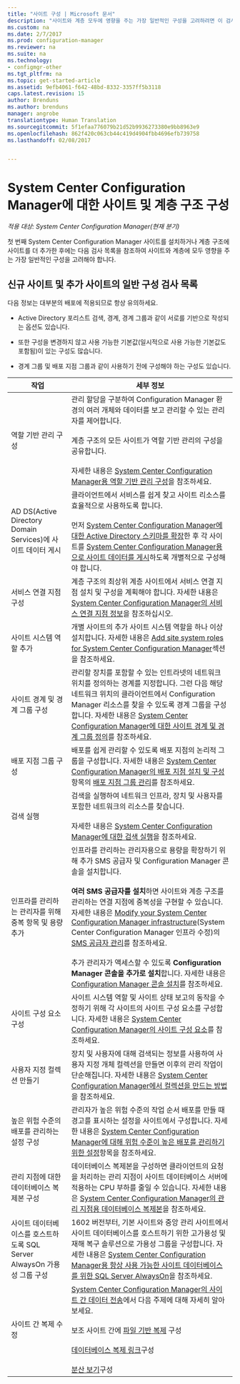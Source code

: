 ```yaml
---
title: "사이트 구성 | Microsoft 문서"
description: "사이트와 계층 모두에 영향을 주는 가장 일반적인 구성을 고려하려면 이 검사 목록을 참조하세요."
ms.custom: na
ms.date: 2/7/2017
ms.prod: configuration-manager
ms.reviewer: na
ms.suite: na
ms.technology:
- configmgr-other
ms.tgt_pltfrm: na
ms.topic: get-started-article
ms.assetid: 9efb4061-f642-48bd-8332-3357ff5b3118
caps.latest.revision: 15
author: Brenduns
ms.author: brenduns
manager: angrobe
translationtype: Human Translation
ms.sourcegitcommit: 5f1efaa776079b21d52b9936273380e9bb8963e9
ms.openlocfilehash: 862f420c063cb44c419d4904fbb4696efb739758
ms.lasthandoff: 02/08/2017


---
```

# <a name="configure-sites-and-hierarchies-for-system-center-configuration-manager"></a>System Center Configuration Manager에 대한 사이트 및 계층 구조 구성

*적용 대상: System Center Configuration Manager(현재 분기)*

첫 번째 System Center Configuration Manager 사이트를 설치하거나 계층 구조에 사이트를 더 추가한 후에는 다음 검사 목록을 참조하여 사이트와 계층에 모두 영향을 주는 가장 일반적인 구성을 고려해야 합니다.  

## <a name="checklist-of-common-configurations-for-new-and-additional-sites"></a>신규 사이트 및 추가 사이트의 일반 구성 검사 목록  
다음 정보는 대부분의 배포에 적용되므로 항상 유의하세요.

-   Active Directory 포리스트 검색, 경계, 경계 그룹과 같이 서로를 기반으로 작성되는 옵션도 있습니다.  

-   또한 구성을 변경하지 않고 사용 가능한 기본값(일시적으로 사용 가능한 기본값도 포함됨)이 있는 구성도 많습니다.  

-   경계 그룹 및 배포 지점 그룹과 같이 사용하기 전에 구성해야 하는 구성도 있습니다.  

|작업|세부 정보|  
|------------|-------------|  
|역할 기반 관리 구성|관리 할당을 구분하여 Configuration Manager 환경의 여러 개체와 데이터를 보고 관리할 수 있는 관리자를 제어합니다.<br /><br /> 계층 구조의 모든 사이트가 역할 기반 관리의 구성을 공유합니다.   <br/><br/>자세한 내용은 [System Center Configuration Manager용 역할 기반 관리 구성](../../../../core/servers/deploy/configure/configure-role-based-administration.md)을 참조하세요.|  
|AD DS(Active Directory Domain Services)에 사이트 데이터 게시|클라이언트에서 서비스를 쉽게 찾고 사이트 리소스를 효율적으로 사용하도록 합니다.<br /><br /> 먼저 [System Center Configuration Manager에 대한 Active Directory 스키마를 확장](../../../../core/plan-design/network/extend-the-active-directory-schema.md)한 후 각 사이트를 [System Center Configuration Manager용으로 사이트 데이터를 게시](../../../../core/servers/deploy/configure/publish-site-data.md)하도록 개별적으로 구성해야 합니다.|  
|서비스 연결 지점 구성|계층 구조의 최상위 계층 사이트에서 서비스 연결 지점 설치 및 구성을 계획해야 합니다. 자세한 내용은 [System Center Configuration Manager의 서비스 연결 지점 정보](../../../../core/servers/deploy/configure/about-the-service-connection-point.md)을 참조하십시오.|  
|사이트 시스템 역할 추가|개별 사이트의 추가 사이트 시스템 역할을 하나 이상 설치합니다.  자세한 내용은 [Add site system roles for System Center Configuration Manager](../../../../core/servers/deploy/configure/add-site-system-roles.md)섹션을 참조하세요.|  
|사이트 경계 및 경계 그룹 구성|관리할 장치를 포함할 수 있는 인트라넷의 네트워크 위치를 정의하는 경계를 지정합니다. 그런 다음 해당 네트워크 위치의 클라이언트에서 Configuration Manager 리소스를 찾을 수 있도록 경계 그룹을 구성합니다. 자세한 내용은 [System Center Configuration Manager에 대한 사이트 경계 및 경계 그룹 정의](../../../../core/servers/deploy/configure/define-site-boundaries-and-boundary-groups.md)를 참조하세요.|  
|배포 지점 그룹 구성|배포를 쉽게 관리할 수 있도록 배포 지점의 논리적 그룹을 구성합니다. 자세한 내용은 [System Center Configuration Manager의 배포 지점 설치 및 구성](../../../../core/servers/deploy/configure/install-and-configure-distribution-points.md) 항목의 [배포 지점 그룹 관리](../../../../core/servers/deploy/configure/install-and-configure-distribution-points.md#bkmk_manage)를 참조하세요.|  
|검색 실행|검색을 실행하여 네트워크 인프라, 장치 및 사용자를 포함한 네트워크의 리소스를 찾습니다.<br /><br /> 자세한 내용은 [System Center Configuration Manager에 대한 검색 실행](../../../../core/servers/deploy/configure/run-discovery.md)을 참조하세요.|  
|인프라를 관리하는 관리자를 위해 중복 항목 및 용량 추가|인프라를 관리하는 관리자용으로 용량을 확장하기 위해 추가 SMS 공급자 및 Configuration Manager 콘솔을 설치합니다.<br /><br /> **여러 SMS 공급자를 설치**하면 사이트와 계층 구조를 관리하는 연결 지점에 중복성을 구현할 수 있습니다. 자세한 내용은 [Modify your System Center Configuration Manager infrastructure](../../../../core/servers/manage/modify-your-infrastructure.md)(System Center Configuration Manager 인프라 수정)의 [SMS 공급자 관리](../../../../core/servers/manage/modify-your-infrastructure.md#BKMK_ManageSMSprovider)를 참조하세요.<br /><br /> 추가 관리자가 액세스할 수 있도록 **Configuration Manager 콘솔을 추가로 설치**합니다. 자세한 내용은 [Configuration Manager 콘솔 설치](../../../../core/servers/deploy/install/install-consoles.md)를 참조하세요.|  
|사이트 구성 요소 구성|사이트 시스템 역할 및 사이트 상태 보고의 동작을 수정하기 위해 각 사이트의 사이트 구성 요소를 구성합니다. 자세한 내용은 [System Center Configuration Manager의 사이트 구성 요소](../../../../core/servers/deploy/configure/site-components.md)를 참조하세요.|  
|사용자 지정 컬렉션 만들기|장치 및 사용자에 대해 검색되는 정보를 사용하여 사용자 지정 개체 컬렉션을 만들면 이후의 관리 작업이 단순해집니다. 자세한 내용은 [System Center Configuration Manager에서 컬렉션을 만드는 방법](../../../../core/clients/manage/collections/create-collections.md)을 참조하세요.|  
|높은 위험 수준의 배포를 관리하는 설정 구성|관리자가 높은 위험 수준의 작업 순서 배포를 만들 때 경고를 표시하는 설정을 사이트에서 구성합니다.  자세한 내용은 [System Center Configuration Manager에 대해 위험 수준이 높은 배포를 관리하기 위한 설정](../../../../protect/understand/settings-to-manage-high-risk-deployments.md)항목을 참조하세요.|  
|관리 지점에 대한 데이터베이스 복제본 구성|데이터베이스 복제본을 구성하면 클라이언트의 요청을 처리하는 관리 지점이 사이트 데이터베이스 서버에 적용하는 CPU 부하를 줄일 수 있습니다. 자세한 내용은 [System Center Configuration Manager의 관리 지점용 데이터베이스 복제본](../../../../core/servers/deploy/configure/database-replicas-for-management-points.md)을 참조하세요.|  
|사이트 데이터베이스를 호스트하도록 SQL Server AlwaysOn 가용성 그룹 구성|1602 버전부터, 기본 사이트와 중앙 관리 사이트에서 사이트 데이터베이스를 호스트하기 위한 고가용성 및 재해 복구 솔루션으로 가용성 그룹을 구성합니다. 자세한 내용은 [System Center Configuration Manager용 항상 사용 가능한 사이트 데이터베이스를 위한 SQL Server AlwaysOn](../../../../core/servers/deploy/configure/sql-server-alwayson-for-a-highly-available-site-database.md)을 참조하세요.|  
|사이트 간 복제 수정|[System Center Configuration Manager의 사이트 간 데이터 전송](../../../../core/servers/manage/data-transfers-between-sites.md)에서 다음 주제에 대해 자세히 알아보세요.<br /><br /> 보조 사이트 간에 [파일 기반 복제](../../../../core/servers/manage/data-transfers-between-sites.md#bkmk_fileroute) 구성<br /><br /> [데이터베이스 복제 링크](../../../../core/servers/manage/data-transfers-between-sites.md#bkmk_Dblinks)구성<br /><br /> [분산 보기](../../../../core/servers/manage/data-transfers-between-sites.md#bkmk_distviews)구성|  

